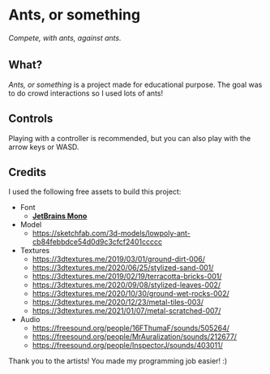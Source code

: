 # Ants, or something
###### Compete, with ants, against ants.


## What?

*Ants, or something* is a project made for educational purpose. The goal was to do crowd interactions so I used lots of ants!

## Controls

Playing with a controller is recommended, but you can also play with the arrow keys or WASD.

## Credits

I used the following free assets to build this project:

* Font
    * [**JetBrains Mono**](https://www.jetbrains.com/lp/mono/)
* Model
    * https://sketchfab.com/3d-models/lowpoly-ant-cb84febbdce54d0d9c3cfcf2401ccccc
* Textures
    * https://3dtextures.me/2019/03/01/ground-dirt-006/
    * https://3dtextures.me/2020/06/25/stylized-sand-001/
    * https://3dtextures.me/2019/02/19/terracotta-bricks-001/
    * https://3dtextures.me/2020/09/08/stylized-leaves-002/
    * https://3dtextures.me/2020/10/30/ground-wet-rocks-002/
    * https://3dtextures.me/2020/12/23/metal-tiles-003/
    * https://3dtextures.me/2021/01/07/metal-scratched-007/
* Audio
    * https://freesound.org/people/16FThumaF/sounds/505264/
    * https://freesound.org/people/MrAuralization/sounds/212677/
    * https://freesound.org/people/InspectorJ/sounds/403011/

Thank you to the artists! You made my programming job easier! :)
